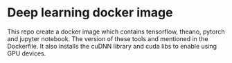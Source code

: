 # Deep learning docker image

This repo  create a docker image which contains tensorflow, theano, pytorch and jupyter notebook. The version of these tools and mentioned in the Dockerfile. It also installs the cuDNN library and cuda libs to enable using GPU devices.